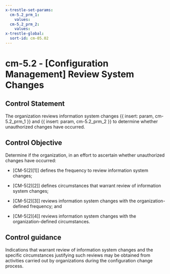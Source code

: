 ```yaml
---
x-trestle-set-params:
  cm-5.2_prm_1:
    values:
  cm-5.2_prm_2:
    values:
x-trestle-global:
  sort-id: cm-05.02
---
```


# cm-5.2 - \[Configuration Management\] Review System Changes

## Control Statement

The organization reviews information system changes {{ insert: param, cm-5.2_prm_1 }} and {{ insert: param, cm-5.2_prm_2 }} to determine whether unauthorized changes have occurred.

## Control Objective

Determine if the organization, in an effort to ascertain whether unauthorized changes have occurred:

- \[CM-5(2)[1]\] defines the frequency to review information system changes;

- \[CM-5(2)[2]\] defines circumstances that warrant review of information system changes;

- \[CM-5(2)[3]\] reviews information system changes with the organization-defined frequency; and

- \[CM-5(2)[4]\] reviews information system changes with the organization-defined circumstances.

## Control guidance

Indications that warrant review of information system changes and the specific circumstances justifying such reviews may be obtained from activities carried out by organizations during the configuration change process.
